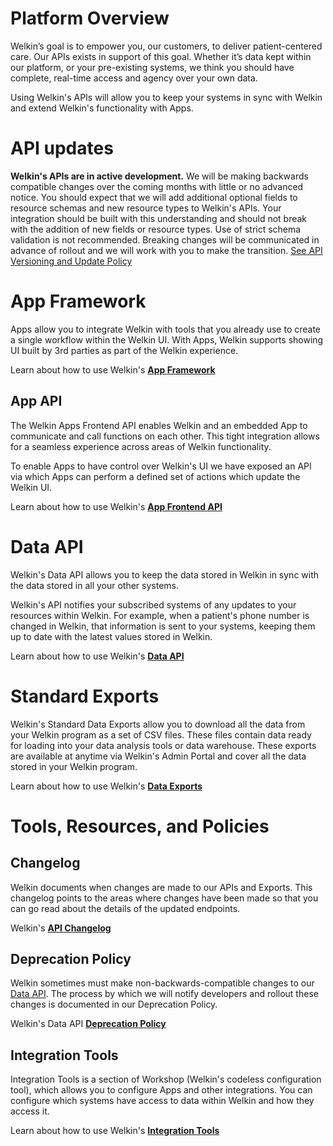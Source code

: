 # Platform Overview

Welkin’s goal is to empower you, our customers, to deliver patient-centered care. Our APIs exists in support of this goal. Whether it’s data kept within our platform, or your pre-existing systems, we think you should have complete, real-time access and agency over your own data.

Using Welkin's APIs will allow you to keep your systems in sync with Welkin and extend Welkin's functionality with Apps.

# API updates
**Welkin's APIs are in active development.** We will be making backwards compatible changes over the coming months with little or no advanced notice. You should expect that we will add additional optional fields to resource schemas and new resource types to Welkin's APIs. Your integration should be built with this understanding and should not break with the addition of new fields or resource types. Use of strict schema validation is not recommended. Breaking changes will be communicated in advance of rollout and we will work with you to make the transition. [See API Versioning and Update Policy](/version_policy.html)

# App Framework

Apps allow you to integrate Welkin with tools that you already use to create a single workflow within the Welkin UI. With Apps, Welkin supports showing UI built by 3rd parties as part of the Welkin experience.

Learn about how to use Welkin's **[App Framework](/apps_framework.html)**

## App API

The Welkin Apps Frontend API enables Welkin and an embedded App to communicate and call functions on each other. This tight integration allows for a seamless experience across areas of Welkin functionality.

To enable Apps to have control over Welkin's UI we have exposed an API via which Apps can perform a defined set of actions which update the Welkin UI.

Learn about how to use Welkin's **[App Frontend API](/apps_frontend_api.html)**

# Data API

Welkin's Data API allows you to keep the data stored in Welkin in sync with the data stored in all your other systems.

Welkin's API notifies your subscribed systems of any updates to your resources within Welkin. For example, when a patient's phone number is changed in Welkin, that information is sent to your systems, keeping them up to date with the latest values stored in Welkin.

Learn about how to use Welkin's **[Data API](/data_api.html)**

# Standard Exports

Welkin's Standard Data Exports allow you to download all the data from your Welkin program as a set of CSV files. These files contain data ready for loading into your data analysis tools or data warehouse. These exports are available at anytime via Welkin's Admin Portal and cover all the data stored in your Welkin program.

Learn about how to use Welkin's **[Data Exports](/data_exports.html)**

# Tools, Resources, and Policies

## Changelog

Welkin documents when changes are made to our APIs and Exports. This changelog points to the areas where changes have been made so that you can go read about the details of the updated endpoints.

Welkin's **[API Changelog](/changelog.html)**

## Deprecation Policy

Welkin sometimes must make non-backwards-compatible changes to our [Data API](#data-api). The process by which we will notify developers and rollout these changes is documented in our Deprecation Policy.

Welkin's Data API **[Deprecation Policy](/deprecation_policy.html)**

## Integration Tools

Integration Tools is a section of Workshop (Welkin's codeless configuration tool), which allows you to configure Apps and other integrations. You can configure which systems have access to data within Welkin and how they access it.

Learn about how to use Welkin's **[Integration Tools](/integration_tools.html)**
